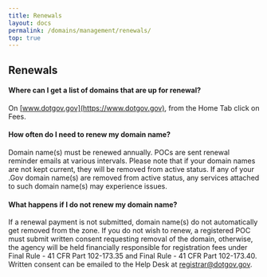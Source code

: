 ```yaml
---
title: Renewals
layout: docs
permalink: /domains/management/renewals/
top: true
---
```


## Renewals

#### Where can I get a list of domains that are up for renewal?

On [www.dotgov.gov](https://www.dotgov.gov), from the Home Tab click on Fees.

#### How often do I need to renew my domain name?

Domain name(s) must be renewed annually. POCs are sent renewal reminder emails at various intervals. Please note that if your domain names are not kept current, they will be removed from active status. If any of your .Gov domain name(s) are removed from active status, any services attached to such domain name(s) may experience issues.

#### What happens if I do not renew my domain name?

If a renewal payment is not submitted, domain name(s) do not automatically get removed from the zone. If you do not wish to renew, a registered POC must submit written consent requesting removal of the domain, otherwise, the agency will be held financially responsible for registration fees under Final Rule - 41 CFR Part 102-173.35 and Final Rule - 41 CFR Part 102-173.40. Written consent can be emailed to the Help Desk at registrar@dotgov.gov.
